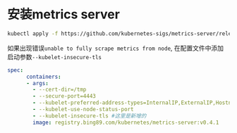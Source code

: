 # 安装metrics server

```bash
kubectl apply -f https://github.com/kubernetes-sigs/metrics-server/releases/latest/download/components.yaml
```

如果出现错误`unable to fully scrape metrics from node`, 在配置文件中添加启动参数`--kubelet-insecure-tls`

```yaml
spec:
      containers:
      - args:
        - --cert-dir=/tmp
        - --secure-port=4443
        - --kubelet-preferred-address-types=InternalIP,ExternalIP,Hostname
        - --kubelet-use-node-status-port
        - --kubelet-insecure-tls #这里是新增的
        image: registry.bing89.com/kubernetes/metrics-server:v0.4.1
```